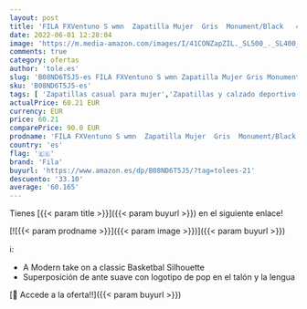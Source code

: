 ```yaml
---
layout: post
title: 'FILA FXVentuno S wmn  Zapatilla Mujer  Gris  Monument/Black   40 EU'
date: 2022-06-01 12:28:04
image: 'https://m.media-amazon.com/images/I/41CONZapZIL._SL500_._SL400_.jpg'
comments: true
category: ofertas
author: 'tole.es'
slug: 'B08ND6T5J5-es FILA FXVentuno S wmn Zapatilla Mujer Gris Monument/Black...'
sku: 'B08ND6T5J5-es'
tags: [ 'Zapatillas casual para mujer','Zapatillas y calzado deportivo para mujer','Zapatos','Zapatos para mujer','Zapatos y complementos','fila','zapatilla','🇪🇸', ]
actualPrice: 60.21 EUR
currency: EUR
price: 60.21
comparePrice: 90.0 EUR
prodname: 'FILA FXVentuno S wmn  Zapatilla Mujer  Gris  Monument/Black   40 EU'
country: 'es'
flag: '🇪🇸'
brand: 'Fila'
buyurl: 'https://www.amazon.es/dp/B08ND6T5J5/?tag=tolees-21'
descuento: '33.10'
average: '60.165'
---
```


Tienes [{{< param title >}}]({{< param buyurl >}}) en el siguiente enlace!

[![{{< param prodname >}}]({{< param image >}})]({{< param buyurl >}})

ℹ️:

- A Modern take on a classic Basketbal Silhouette
- Superposición de ante suave con logotipo de pop en el talón y la lengua

[🛒 Accede a la oferta!!]({{< param buyurl >}})
